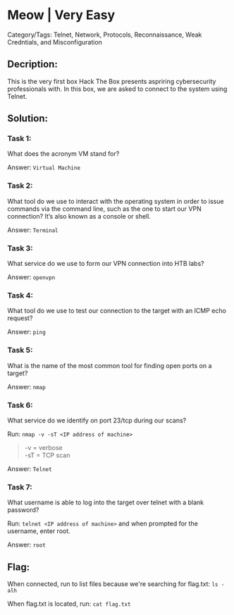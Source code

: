 # Meow | Very Easy
Category/Tags: Telnet, Network, Protocols, Reconnaissance, Weak Credntials, and Misconfiguration

## Decription:
This is the very first box Hack The Box presents aspriring cybersecurity professionals with. In this box, we are asked to connect to the system using Telnet.<br>

## Solution:
### **Task 1:**
What does the acronym VM stand for?<br>

Answer: `Virtual Machine`

### **Task 2:**
What tool do we use to interact with the operating system in order to issue commands via the command line, such as the one to start our VPN connection? It’s also known as a console or shell.<br>

Answer: `Terminal`

### **Task 3:**
What service do we use to form our VPN connection into HTB labs?<br>

Answer: `openvpn`

### **Task 4:**
What tool do we use to test our connection to the target with an ICMP echo request?<br>

Answer: `ping`

### **Task 5:**
What is the name of the most common tool for finding open ports on a target?<br>

Answer: `nmap`

### **Task 6:**
What service do we identify on port 23/tcp during our scans?<br>

Run: `nmap -v -sT <IP address of machine>`<br>
>-v = verbose<br>
>-sT = TCP scan<br>

Answer: `Telnet`

### **Task 7:**
What username is able to log into the target over telnet with a blank password?<br>

Run: `telnet <IP address of machine>` and when prompted for the username, enter root.<br>

Answer: `root`

## **Flag**:
When connected, run to list files because we're searching for flag.txt: `ls -alh`<br>

When flag.txt is located, run: `cat flag.txt`<br>
